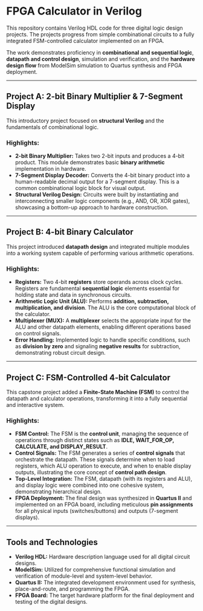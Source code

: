 # FPGA Calculator in Verilog 

This repository contains Verilog HDL code for three digital logic design projects. The projects progress from simple combinational circuits to a fully integrated FSM-controlled calculator implemented on an FPGA.

The work demonstrates proficiency in **combinational and sequential logic**, **datapath and control design**, simulation and verification, and the **hardware design flow** from ModelSim simulation to Quartus synthesis and FPGA deployment.

---

## Project A: 2-bit Binary Multiplier & 7-Segment Display

This introductory project focused on **structural Verilog** and the fundamentals of combinational logic.

### Highlights:
* **2-bit Binary Multiplier:** Takes two 2-bit inputs and produces a 4-bit product. This module demonstrates basic **binary arithmetic** implementation in hardware.
* **7-Segment Display Decoder:** Converts the 4-bit binary product into a human-readable decimal output for a 7-segment display. This is a common combinational logic block for visual output.
* **Structural Verilog Design:** Circuits were built by instantiating and interconnecting smaller logic components (e.g., AND, OR, XOR gates), showcasing a bottom-up approach to hardware construction.

---

## Project B: 4-bit Binary Calculator

This project introduced **datapath design** and integrated multiple modules into a working system capable of performing various arithmetic operations.

### Highlights:
* **Registers:** Two 4-bit **registers** store operands across clock cycles. Registers are fundamental **sequential logic** elements essential for holding state and data in synchronous circuits.
* **Arithmetic Logic Unit (ALU):** Performs **addition, subtraction, multiplication, and division**. The ALU is the core computational block of the calculator.
* **Multiplexer (MUX):** A **multiplexer** selects the appropriate input for the ALU and other datapath elements, enabling different operations based on control signals. 
* **Error Handling:** Implemented logic to handle specific conditions, such as **division by zero** and signaling **negative results** for subtraction, demonstrating robust circuit design.

---

## Project C: FSM-Controlled 4-bit Calculator

This capstone project added a **Finite-State Machine (FSM)** to control the datapath and calculator operations, transforming it into a fully sequential and interactive system.

### Highlights:
* **FSM Control:** The FSM is the **control unit**, managing the sequence of operations through distinct states such as **IDLE, WAIT_FOR_OP, CALCULATE, and DISPLAY_RESULT**.
* **Control Signals:** The FSM generates a series of **control signals** that orchestrate the datapath. These signals determine when to load registers, which ALU operation to execute, and when to enable display outputs, illustrating the core concept of **control path design**. 
* **Top-Level Integration:** The FSM, datapath (with its registers and ALU), and display logic were combined into one cohesive system, demonstrating hierarchical design.
* **FPGA Deployment:** The final design was synthesized in **Quartus II** and implemented on an FPGA board, including meticulous **pin assignments** for all physical inputs (switches/buttons) and outputs (7-segment displays).

---

## Tools and Technologies

* **Verilog HDL:** Hardware description language used for all digital circuit designs.
* **ModelSim:** Utilized for comprehensive functional simulation and verification of module-level and system-level behavior.
* **Quartus II:** The integrated development environment used for synthesis, place-and-route, and programming the FPGA.
* **FPGA Board:** The target hardware platform for the final deployment and testing of the digital designs.
